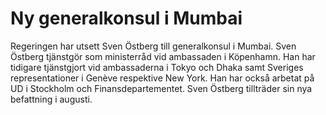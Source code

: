 # Ny generalkonsul i Mumbai

Regeringen har utsett Sven Östberg till generalkonsul i Mumbai.
Sven Östberg tjänstgör som ministerråd vid ambassaden i Köpenhamn. Han har tidigare tjänstgjort vid ambassaderna i Tokyo och Dhaka samt Sveriges representationer i Genève respektive New York. Han har också arbetat på UD i Stockholm och Finansdepartementet.
Sven Östberg tillträder sin nya befattning i augusti.
